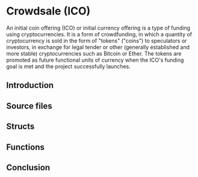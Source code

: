 # Crowdsale (ICO)
An initial coin offering (ICO) or initial currency offering is a type of funding using cryptocurrencies. It is a form of crowdfunding, in which a quantity of cryptocurrency is sold in the form of "tokens" ("coins") to speculators or investors, in exchange for legal tender or other (generally established and more stable) cryptocurrencies such as Bitcoin or Ether. The tokens are promoted as future functional units of currency when the ICO's funding goal is met and the project successfully launches.

## Introduction

## Source files

## Structs

## Functions

## Conclusion
